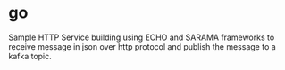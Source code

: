 # go
Sample HTTP Service building using ECHO and SARAMA frameworks to receive message in json over http protocol and publish the message to a kafka topic.
